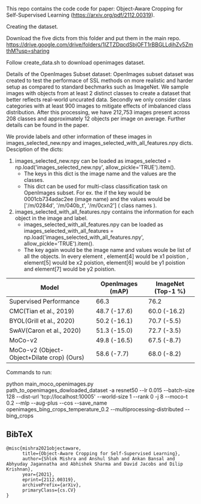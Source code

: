 This repo contains the code code for paper: Object-Aware Cropping for Self-Supervised Learning (https://arxiv.org/pdf/2112.00319).


Creating the dataset.

Download the five dicts from this folder and put them in the main repo.
https://drive.google.com/drive/folders/1IZTZDqcdSbjOFT1rBBGLLdjhZv5ZmthM?usp=sharing

Follow create_data.sh to download openimages dataset.

Details of the OpenImages Subset dataset:
OpenImages subset dataset was created to test the performace of SSL methods on more realistic and harder setup as compared to standard bechmarks such as ImageNet. We sample images with objects from at least 2 distinct classes to create a dataset that better reflects real-world uncurated data. Secondly we only consider class categories with at least 900 images to mitigate effects of imbalanced class distribution. After this processing, we have 212,753 images present across 208 classes and approximately 12 objects per image on average. Further details can be found in the paper.

We provide labels and other information of these images in images_selected_new.npy and images_selected_with_all_features.npy dicts.
Desciption of the dicts:
1) images_selected_new.npy can be loaded as images_selected = np.load('images_selected_new.npy', allow_pickle='TRUE').item(). 
    * The keys in this dict is the image name and the values are the classes.  
    * This dict can be used for multi-class classification task on OpenImages subset.
      For ex. the if the key would be 0001cb734adac2ee (image name) and the values would be ['/m/0284d', '/m/040b_t', '/m/0cxn2'] ( class names ). 
2) images_selected_with_all_features.npy contains the information for each object in the image and label. 
    *  images_selected_with_all_features.npy can be loaded as images_selected_with_all_features = np.load('images_selected_with_all_features.npy',      allow_pickle='TRUE').item(). 
    *  The key again would be the image name and values woule be list of all the objects. In every element , element[4] would be x1 poistion ,   element[5] would be x2 poistion,  element[6] would be y1 poistion and element[7] would be y2 poistion.

| Model             | OpenImages (mAP)   | ImageNet (Top-1 %) |
|---------------------------|--------|----------|
| Supervised Performance         | 66.3 | 76.2  |
| CMC(Tian et al., 2019) | 48.7 (-17.6) | 60.0 (-16.2)  |
| BYOL(Grill et al., 2020) | 50.2 (-16.1) | 70.7 (-5.5)  |
| SwAV(Caron et al., 2020) | 51.3 (-15.0) | 72.7 (-3.5)  |
| MoCo-v2 | 49.8 (-16.5) | 67.5 (-8.7)  |
| MoCo-v2 (Object-Object+Dilate crop) (Ours) | 58.6 (-7.7) | 68.0 (-8.2)  |




Commands to run:

python main_moco_openimages.py path_to_openimages_dowloaded_dataset -a resnet50 --lr 0.015 --batch-size 128 --dist-url 'tcp://localhost:10005' --world-size 1 --rank 0  -j 8 --moco-t 0.2 --mlp --aug-plus --cos --save_name openimages_bing_crops_temperature_0.2 --multiprocessing-distributed --bing_crops

## BibTeX

```
@misc{mishra2021objectaware,
      title={Object-Aware Cropping for Self-Supervised Learning}, 
      author={Shlok Mishra and Anshul Shah and Ankan Bansal and Abhyuday Jagannatha and Abhishek Sharma and David Jacobs and Dilip Krishnan},
      year={2021},
      eprint={2112.00319},
      archivePrefix={arXiv},
      primaryClass={cs.CV}
}
```
